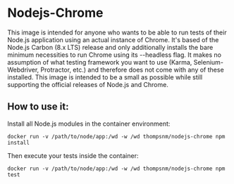# Nodejs-Chrome

This image is intended for anyone who wants to be able to run tests of their Node.js application using an actual instance of Chrome. It's based of the Node.js Carbon (8.x LTS) release and only additionally installs the bare minimum necessities to run Chrome using its --headless flag. It makes no assumption of what testing framework you want to use (Karma, Selenium-Webdriver, Protractor, etc.) and therefore does not come with any of these installed. This image is intended to be a small as possible while still supporting the official releases of Node.js and Chrome.

## How to use it:

Install all Node.js modules in the container environment:

    docker run -v /path/to/node/app:/wd -w /wd thompsnm/nodejs-chrome npm install

Then execute your tests inside the container:

    docker run -v /path/to/node/app:/wd -w /wd thompsnm/nodejs-chrome npm test
